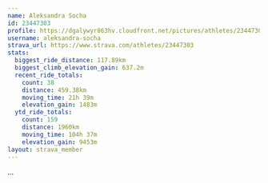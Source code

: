 ```yaml
---
name: Aleksandra Socha
id: 23447303
profile: https://dgalywyr863hv.cloudfront.net/pictures/athletes/23447303/14745546/4/large.jpg
username: aleksandra-socha
strava_url: https://www.strava.com/athletes/23447303
stats:
  biggest_ride_distance: 117.89km
  biggest_climb_elevation_gain: 637.2m
  recent_ride_totals:
    count: 38
    distance: 459.38km
    moving_time: 21h 39m
    elevation_gain: 1483m
  ytd_ride_totals:
    count: 159
    distance: 1960km
    moving_time: 104h 37m
    elevation_gain: 9453m
layout: strava_member
--- 
```

...
